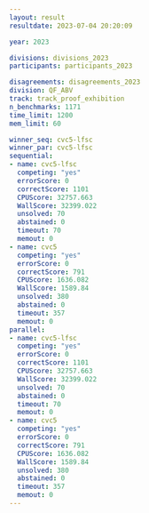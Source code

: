 ```yaml
---
layout: result
resultdate: 2023-07-04 20:20:09

year: 2023

divisions: divisions_2023
participants: participants_2023

disagreements: disagreements_2023
division: QF_ABV
track: track_proof_exhibition
n_benchmarks: 1171
time_limit: 1200
mem_limit: 60

winner_seq: cvc5-lfsc
winner_par: cvc5-lfsc
sequential:
- name: cvc5-lfsc
  competing: "yes"
  errorScore: 0
  correctScore: 1101
  CPUScore: 32757.663
  WallScore: 32399.022
  unsolved: 70
  abstained: 0
  timeout: 70
  memout: 0
- name: cvc5
  competing: "yes"
  errorScore: 0
  correctScore: 791
  CPUScore: 1636.082
  WallScore: 1589.84
  unsolved: 380
  abstained: 0
  timeout: 357
  memout: 0
parallel:
- name: cvc5-lfsc
  competing: "yes"
  errorScore: 0
  correctScore: 1101
  CPUScore: 32757.663
  WallScore: 32399.022
  unsolved: 70
  abstained: 0
  timeout: 70
  memout: 0
- name: cvc5
  competing: "yes"
  errorScore: 0
  correctScore: 791
  CPUScore: 1636.082
  WallScore: 1589.84
  unsolved: 380
  abstained: 0
  timeout: 357
  memout: 0
---
```

